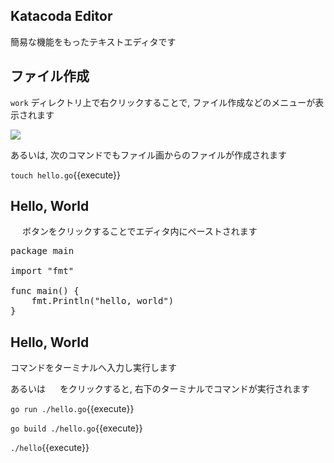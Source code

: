 ## Katacoda Editor

簡易な機能をもったテキストエディタです

## ファイル作成

`work` ディレクトリ上で右クリックすることで, ファイル作成などのメニューが表示されます

<img src='https://i.gyazo.com/45591c31172fe82065b091c0bb6995f5.png'>

あるいは, 次のコマンドでもファイル画からのファイルが作成されます

`touch hello.go`{{execute}}

## Hello, World

<img src='https://i.gyazo.com/36732319491cd2b4ebeeb1a9ef0e0356.png' height='15px'> ボタンをクリックすることでエディタ内にペーストされます

<pre class="file" data-filename="hello.go" data-target="replace">
package main

import "fmt"

func main() {
    fmt.Println("hello, world")
}
</pre>

## Hello, World

コマンドをターミナルへ入力し実行します

あるいは <img src='https://i.gyazo.com/b1360ae66c0324fa407acb121d67ad48.png' width='15px'> をクリックすると, 右下のターミナルでコマンドが実行されます

`go run ./hello.go`{{execute}}

`go build ./hello.go`{{execute}}

`./hello`{{execute}}
